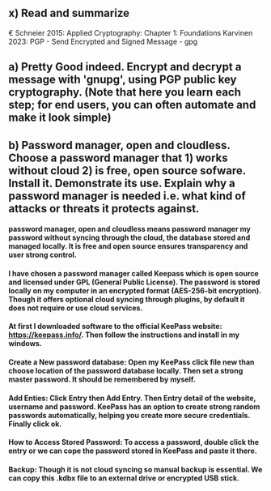 ## x) Read and summarize 
€ Schneier 2015: Applied Cryptography: Chapter 1: Foundations
Karvinen 2023: PGP - Send Encrypted and Signed Message - gpg

## a) Pretty Good indeed. Encrypt and decrypt a message with 'gnupg', using PGP public key cryptography. (Note that here you learn each step; for end users, you can often automate and make it look simple)



## b) Password manager, open and cloudless. Choose a password manager that 1) works without cloud 2) is free, open source sofware. Install it. Demonstrate its use. Explain why a password manager is needed i.e. what kind of attacks or threats it protects against.

#### password manager, open and cloudless means password manager my password without syncing through the cloud, the database stored and managed locally. It is free and open source ensures transparency and user strong control. 

#### I have chosen a password manager called Keepass which is open source and licensed under GPL (General Public License). The password is stored locally on my computer in an encrypted format (AES-256-bit encryption). Though it offers optional cloud syncing through plugins, by default it does not require or use cloud services.

#### At first I downloaded software to the official KeePass website: https://keepass.info/. Then follow the instructions and install in my windows. 

#### Create a New password database: Open my KeePass click file  new than choose location of the password database locally. Then set a strong master password. It should be remembered by myself. 

#### Add Enties: Click Entry  then Add Entry. Then Entry detail of the website, username and password. KeePass has an option to create strong random passwords automatically, helping you create more secure credentials. Finally click ok.

#### How to Access Stored Password: To access a password, double click the entry or we can cope the password stored in KeePass and paste it there. 

#### Backup: Though it is not cloud syncing so manual backup is essential. We can copy this .kdbx file to an external drive or encrypted USB stick.

